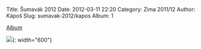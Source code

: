Title: Šumavák 2012
Date: 2012-03-11 22:20
Category: Zima 2011/12
Author: Kápoš
Slug: sumavak-2012/kapos
Album: 1

[Album](https://jcaptain.rajce.idnes.cz/Sumavak_2012)

![]({static}/static/zima-2011-12/alba/imag0032.jpg){: width="600"}
